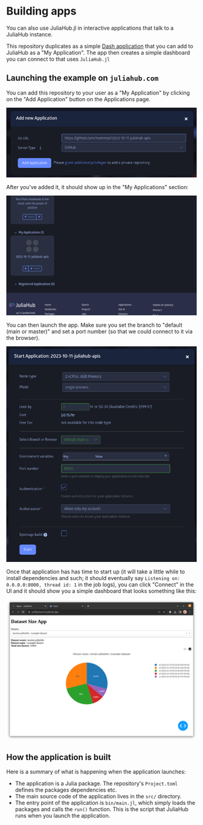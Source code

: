 # Building apps

You can also use JuliaHub.jl in interactive applications that talk to a JuliaHub instance.

This repository duplicates as a simple [Dash application](https://github.com/plotly/Dash.jl) that you can add to JuliaHub as a "My Application".
The app then creates a simple dashboard you can connect to that uses `JuliaHub.jl`

## Launching the example on `juliahub.com`

You can add this repository to your user as a "My Application" by clicking on the "Add Application" button on the Applications page.

![](img/05_add_apps.png)

After you've added it, it should show up in the "My Applications" section:

![](img/05_my_apps.png)

You can then launch the app. Make sure you set the branch to "default (main or master)" and set a port number (so that we could connect to it via the browser).

![](img/05_start_app.png)

Once that application has has time to start up (it will take a little while to install dependencies and such; it should eventually say `Listening on: 0.0.0.0:8000, thread id: 1` in the job logs), you can click "Connect" in the UI and it should show you a simple dashboard that looks something like this:

![](img/05_dashboard.png)

## How the application is built

Here is a summary of what is happening when the application launches:

* The application is a Julia package. The repository's `Project.toml` defines the packages dependencies etc.
* The main source code of the application lives in the `src/` directory.
* The entry point of the application is `bin/main.jl`, which simply loads the packages and calls the `run()` function. This is the script that JuliaHub runs when you launch the application.
